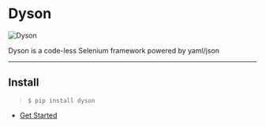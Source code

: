 Dyson
=====

![Dyson](http://i.imgur.com/2q2BtGg.png) 

Dyson is a code-less Selenium framework powered by yaml/json 

---

## Install

> `$ pip install dyson`

- [Get Started](https://github.com/dynamictivity/dyson/tree/master/docs/getting_started.md)
